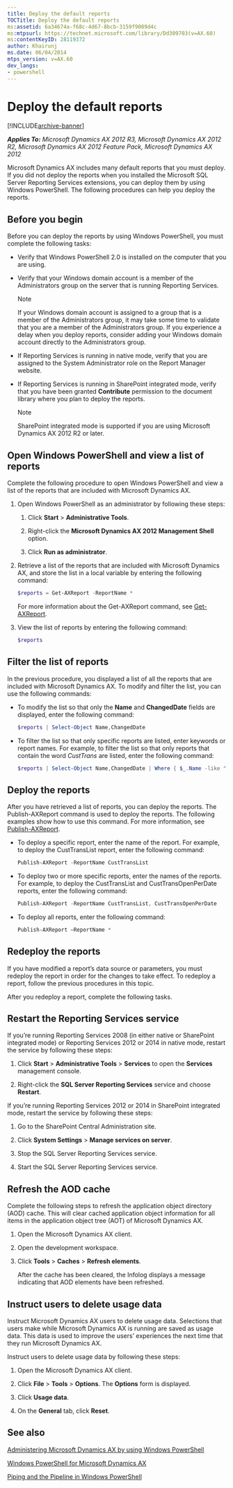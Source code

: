 ```yaml
---
title: Deploy the default reports
TOCTitle: Deploy the default reports
ms:assetid: 6a34674a-f68c-4d67-8bcb-3159f9089d4c
ms:mtpsurl: https://technet.microsoft.com/library/Dd309703(v=AX.60)
ms:contentKeyID: 28119372
author: Khairunj
ms.date: 06/04/2014
mtps_version: v=AX.60
dev_langs:
- powershell
---
```


# Deploy the default reports 


[!INCLUDE[archive-banner](includes/archive-banner.md)]


_**Applies To:** Microsoft Dynamics AX 2012 R3, Microsoft Dynamics AX 2012 R2, Microsoft Dynamics AX 2012 Feature Pack, Microsoft Dynamics AX 2012_

Microsoft Dynamics AX includes many default reports that you must deploy. If you did not deploy the reports when you installed the Microsoft SQL Server Reporting Services extensions, you can deploy them by using Windows PowerShell. The following procedures can help you deploy the reports.

## Before you begin

Before you can deploy the reports by using Windows PowerShell, you must complete the following tasks:

  - Verify that Windows PowerShell 2.0 is installed on the computer that you are using.

  - Verify that your Windows domain account is a member of the Administrators group on the server that is running Reporting Services.
    

    > [!NOTE]
    > <P>If your Windows domain account is assigned to a group that is a member of the Administrators group, it may take some time to validate that you are a member of the Administrators group. If you experience a delay when you deploy reports, consider adding your Windows domain account directly to the Administrators group.</P>



  - If Reporting Services is running in native mode, verify that you are assigned to the System Administrator role on the Report Manager website.

  - If Reporting Services is running in SharePoint integrated mode, verify that you have been granted **Contribute** permission to the document library where you plan to deploy the reports.
    

    > [!NOTE]
    > <P>SharePoint integrated mode is supported if you are using Microsoft Dynamics AX 2012 R2 or later.</P>



## Open Windows PowerShell and view a list of reports

Complete the following procedure to open Windows PowerShell and view a list of the reports that are included with Microsoft Dynamics AX.

1.  Open Windows PowerShell as an administrator by following these steps:
    
    1.  Click **Start** \> **Administrative Tools**.
    
    2.  Right-click the **Microsoft Dynamics AX 2012 Management Shell** option.
    
    3.  Click **Run as administrator**.

2.  Retrieve a list of the reports that are included with Microsoft Dynamics AX, and store the list in a local variable by entering the following command:
    
    ``` powershell
    $reports = Get-AXReport -ReportName *
    ```
    
    For more information about the Get-AXReport command, see [Get-AXReport](https://go.microsoft.com/fwlink/?linkid=217546).

3.  View the list of reports by entering the following command:
    
    ``` powershell
    $reports
    ```

## Filter the list of reports

In the previous procedure, you displayed a list of all the reports that are included with Microsoft Dynamics AX. To modify and filter the list, you can use the following commands:

  - To modify the list so that only the **Name** and **ChangedDate** fields are displayed, enter the following command:
    
    ``` powershell
    $reports | Select-Object Name,ChangedDate
    ```

  - To filter the list so that only specific reports are listed, enter keywords or report names. For example, to filter the list so that only reports that contain the word *CustTrans* are listed, enter the following command:
    
    ``` powershell
    $reports | Select-Object Name,ChangedDate | Where { $_.Name -like "CustTrans*" }
    ```

## Deploy the reports

After you have retrieved a list of reports, you can deploy the reports. The Publish-AXReport command is used to deploy the reports. The following examples show how to use this command. For more information, see [Publish-AXReport](https://go.microsoft.com/fwlink/?linkid=217550).

  - To deploy a specific report, enter the name of the report. For example, to deploy the CustTransList report, enter the following command:
    
    ``` powershell
    Publish-AXReport -ReportName CustTransList
    ```

  - To deploy two or more specific reports, enter the names of the reports. For example, to deploy the CustTransList and CustTransOpenPerDate reports, enter the following command:
    
    ``` powershell
    Publish-AXReport -ReportName CustTransList, CustTransOpenPerDate
    ```

  - To deploy all reports, enter the following command:
    
    ``` powershell
    Publish-AXReport –ReportName *
    ```

## Redeploy the reports

If you have modified a report’s data source or parameters, you must redeploy the report in order for the changes to take effect. To redeploy a report, follow the previous procedures in this topic.

After you redeploy a report, complete the following tasks.

## Restart the Reporting Services service

If you’re running Reporting Services 2008 (in either native or SharePoint integrated mode) or Reporting Services 2012 or 2014 in native mode, restart the service by following these steps:

1.  Click **Start** \> **Administrative Tools** \> **Services** to open the **Services** management console.

2.  Right-click the **SQL Server Reporting Services** service and choose **Restart**.

If you’re running Reporting Services 2012 or 2014 in SharePoint integrated mode, restart the service by following these steps:

1.  Go to the SharePoint Central Administration site.

2.  Click **System Settings** \> **Manage services on server**.

3.  Stop the SQL Server Reporting Services service.

4.  Start the SQL Server Reporting Services service.

## Refresh the AOD cache

Complete the following steps to refresh the application object directory (AOD) cache. This will clear cached application object information for all items in the application object tree (AOT) of Microsoft Dynamics AX.

1.  Open the Microsoft Dynamics AX client.

2.  Open the development workspace.

3.  Click **Tools** \> **Caches** \> **Refresh elements**.
    
    After the cache has been cleared, the Infolog displays a message indicating that AOD elements have been refreshed.

## Instruct users to delete usage data

Instruct Microsoft Dynamics AX users to delete usage data. Selections that users make while Microsoft Dynamics AX is running are saved as usage data. This data is used to improve the users’ experiences the next time that they run Microsoft Dynamics AX.

Instruct users to delete usage data by following these steps:

1.  Open the Microsoft Dynamics AX client.

2.  Click **File** \> **Tools** \> **Options**. The **Options** form is displayed.

3.  Click **Usage data**.

4.  On the **General** tab, click **Reset**.

## See also

[Administering Microsoft Dynamics AX by using Windows PowerShell](administering-microsoft-dynamics-ax-by-using-windows-powershell.md)

[Windows PowerShell for Microsoft Dynamics AX](windows-powershell-for-microsoft-dynamics-ax.md)

[Piping and the Pipeline in Windows PowerShell](https://go.microsoft.com/fwlink/?linkid=187808)

  


